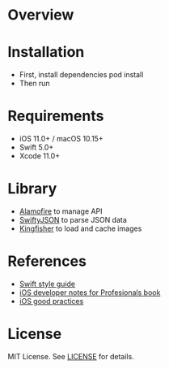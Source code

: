 # Overview

# Installation

- First, install dependencies
  pod install
- Then run

# Requirements

- iOS 11.0+ / macOS 10.15+
- Swift 5.0+
- Xcode 11.0+

# Library

- [Alamofire](https://github.com/Alamofire/Alamofire) to manage API
- [SwiftyJSON](https://github.com/SwiftyJSON/SwiftyJSON) to parse JSON data
- [Kingfisher](https://github.com/onevcat/Kingfisher) to load and cache images

# References

- [Swift style guide](https://github.com/raywenderlich/swift-style-guide)
- [iOS developer notes for Profesionals book](https://goalkicker.com/iOSBook/)
- [iOS good practices](https://github.com/futurice/ios-good-practices)

# License
MIT License. See [LICENSE](https://github.com/xuantho000k/ios_app_example/blob/master/LICENSE) for details.

